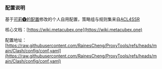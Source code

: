 ### 配置说明

基于[可莉🅥的配置](https://github.com/luestr/ProxyResource/tree/main/Tool/Clash/Config)修改的个人自用配置，策略组与规则集来自[ACL4SSR](https://github.com/ACL4SSR/ACL4SSR)

核心文档：[https://wiki.metacubex.one](https://wiki.metacubex.one)

配置地址：[https://raw.githubusercontent.com/RainesCheng/ProxyTools/refs/heads/main/Clash/config/conf.yaml](https://raw.githubusercontent.com/RainesCheng/ProxyTools/refs/heads/main/Clash/config/conf.yaml)
